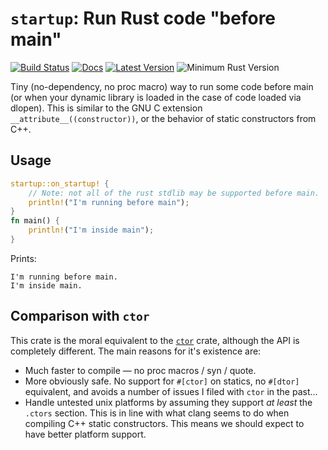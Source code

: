 # `startup`: Run Rust code "before main"

[![Build Status](https://github.com/thomcc/startup/workflows/CI/badge.svg)](https://github.com/thomcc/startup/actions)
[![Docs](https://docs.rs/startup/badge.svg)](https://docs.rs/startup)
[![Latest Version](https://img.shields.io/crates/v/startup.svg)](https://crates.io/crates/startup)
![Minimum Rust Version](https://img.shields.io/badge/MSRV%201.37-blue.svg)

Tiny (no-dependency, no proc macro) way to run some code before main (or when your dynamic library is loaded in the case of code loaded via dlopen). This is similar to the GNU C extension `__attribute__((constructor))`, or the behavior of static constructors from C++.

## Usage

```rust
startup::on_startup! {
    // Note: not all of the rust stdlib may be supported before main.
    println!("I'm running before main");
}
fn main() {
    println!("I'm inside main");
}
```

Prints:

```text
I'm running before main.
I'm inside main.
```

## Comparison with `ctor`

This crate is the moral equivalent to the [`ctor`](https://crates.io/crates/ctor) crate, although the API is completely different. The main reasons for it's existence are:

- Much faster to compile — no proc macros / syn / quote.
- More obviously safe. No support for `#[ctor]` on statics, no `#[dtor]` equivalent, and avoids a number of issues I filed with `ctor` in the past...
- Handle untested unix platforms by assuming they support *at least* the `.ctors` section. This is in line with what clang seems to do when compiling C++ static constructors. This means we should expect to have better platform support.
